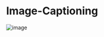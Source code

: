 # Image-Captioning



![image](https://user-images.githubusercontent.com/45301475/150687565-f8b37083-b5c3-417a-9e2d-bbdf2eff052f.png)
